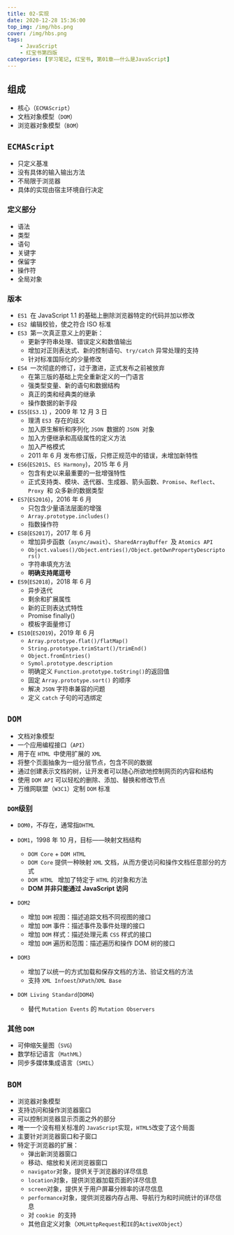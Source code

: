 ```yaml
---
title: 02-实现
date: 2020-12-28 15:36:00
top_img: /img/hbs.png
cover: /img/hbs.png
tags:
	- JavaScript
	- 红宝书第四版
categories: [学习笔记, 红宝书, 第01章——什么是JavaScript]
---
```


## 组成

- 核心（`ECMAScript`）
- 文档对象模型（`DOM`）
- 浏览器对象模型（`BOM`）

## `ECMAScript`

- 只定义基准
- 没有具体的输入输出方法
- 不局限于浏览器
- 具体的实现由宿主环境自行决定

### 定义部分

- 语法
- 类型
- 语句
- 关键字
- 保留字
- 操作符
- 全局对象

### 版本

- `ES1 `在 JavaScript 1.1 的基础上删除浏览器特定的代码并加以修改
- `ES2 `编辑校验，使之符合 ISO 标准
- `ES3 `第一次真正意义上的更新：
  - 更新字符串处理、错误定义和数值输出
  - 增加对正则表达式、新的控制语句、`try/catch` 异常处理的支持
  - 针对标准国际化的少量修改
- `ES4 `一次彻底的修订，过于激进，正式发布之前被放弃
  - 在第三版的基础上完全重新定义的一门语言
  - 强类型变量、新的语句和数据结构
  - 真正的类和经典类的继承
  - 操作数据的新手段
- `ES5`(`ES3.1`) ，2009 年 12 月 3 日
  - 理清 `ES3 `存在的歧义
  - 加入原生解析和序列化 `JSON `数据的 `JSON `对象
  - 加入方便继承和高级属性的定义方法
  - 加入严格模式
  - 2011 年 6 月 发布修订版，只修正规范中的错误，未增加新特性
- `ES6`(`ES2015`、`ES Harmony`)，2015 年 6 月
  - 包含有史以来最重要的一批增强特性
  - 正式支持类、模块、迭代器、生成器、箭头函数、`Promise`、`Reflect`、`Proxy `和 众多新的数据类型
- `ES7`(`ES2016`)，2016 年 6 月
  - 只包含少量语法层面的增强
  - `Array.prototype.includes()`
  - 指数操作符
- `ES8`(`ES2017`)，2017 年 6 月
  - 增加异步函数（`async/await`）、`SharedArrayBuffer `及 `Atomics API`
  - `Object.values()/Object.entries()/Object.getOwnPropertyDescriptors()`
  - 字符串填充方法
  - **明确支持尾逗号**
- `ES9`(`ES2018`)，2018 年 6 月
  - 异步迭代
  - 剩余和扩展属性
  - 新的正则表达式特性
  - Promise finally()
  - 模板字面量修订
- `ES10`(`ES2019`)，2019 年 6 月
  - `Array.prototype.flat()/flatMap()`
  - `String.prototype.trimStart()/trimEnd()`
  - `Object.fromEntries()`
  - `Symol.prototype.description`
  - 明确定义 `Function.prototype.toString()`的返回值
  - 固定 `Array.prototype.sort()` 的顺序
  - 解决 `JSON` 字符串兼容的问题
  - 定义 `catch` 子句的可选绑定

## `DOM`

- 文档对象模型
- 一个应用编程接口（`API`）
- 用于在 `HTML `中使用扩展的 `XML` 
- 将整个页面抽象为一组分层节点，包含不同的数据
- 通过创建表示文档的树，让开发者可以随心所欲地控制网页的内容和结构
- 使用 `DOM API` 可以轻松的删除、添加、替换和修改节点
- 万维网联盟（`W3C1`）定制 `DOM` 标准

### `DOM`级别

- `DOM0`，不存在，通常指`DHTML`

- `DOM1`，1998 年 10 月，目标——映射文档结构
  - `DOM Core` + `DOM HTML `
  - `DOM Core` 提供一种映射 `XML` 文档，从而方便访问和操作文档任意部分的方式
  - `DOM HTML ` 增加了特定于 `HTML` 的对象和方法
  - **DOM 并非只能通过 JavaScript 访问**
- `DOM2` 
  - 增加 `DOM` 视图：描述追踪文档不同视图的接口
  - 增加 `DOM` 事件：描述事件及事件处理的接口
  - 增加 `DOM` 样式：描述处理元素 `CSS` 样式的接口
  - 增加 `DOM` 遍历和范围：描述遍历和操作 DOM 树的接口
- `DOM3`
  - 增加了以统一的方式加载和保存文档的方法、验证文档的方法
  - 支持 `XML Infoest`/`XPath`/`XML Base`
- `DOM Living Standard`(`DOM4`)
  - 替代 `Mutation Events` 的 `Mutation Observers`

### 其他 `DOM`

- 可伸缩矢量图（`SVG`)
- 数学标记语言（`MathML`）
- 同步多媒体集成语言（`SMIL`）

## `BOM`

- 浏览器对象模型
- 支持访问和操作浏览器窗口
- 可以控制浏览器显示页面之外的部分
- 唯一一个没有相关标准的 `JavaScript`实现，`HTML5`改变了这个局面
- 主要针对浏览器窗口和子窗口
- 特定于浏览器的扩展：
  - 弹出新浏览器窗口
  - 移动、缩放和关闭浏览器窗口
  - `navigator`对象，提供关于浏览器的详尽信息
  - `location`对象，提供浏览器加载页面的详尽信息
  - `screen`对象，提供关于用户屏幕分辨率的详尽信息
  - `performance`对象，提供浏览器内存占用、导航行为和时间统计的详尽信息
  - 对 `cookie `的支持
  - 其他自定义对象（`XMLHttpRequest`和`IE`的`ActiveXObject`）